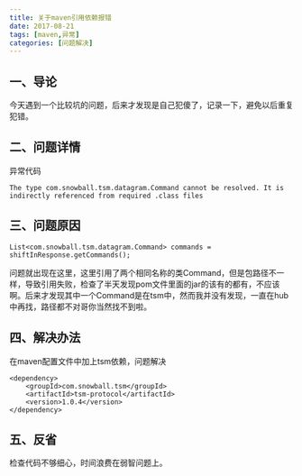 ```yaml
---
title: 关于maven引用依赖报错
date: 2017-08-21
tags: [maven,异常]
categories: [问题解决]
---
```


## 一、导论
今天遇到一个比较坑的问题，后来才发现是自己犯傻了，记录一下，避免以后重复犯错。

## 二、问题详情
异常代码
```
The type com.snowball.tsm.datagram.Command cannot be resolved. It is indirectly referenced from required .class files
```

## 三、问题原因
```
List<com.snowball.tsm.datagram.Command> commands = shiftInResponse.getCommands();
```
问题就出现在这里，这里引用了两个相同名称的类Command，但是包路径不一样，导致引用失败，检查了半天发现pom文件里面的jar的该有的都有，不应该啊。后来才发现其中一个Command是在tsm中，然而我并没有发现，一直在hub中再找，路径都不对哥你当然找不到啦。

## 四、解决办法
在maven配置文件中加上tsm依赖，问题解决
```
<dependency>
	<groupId>com.snowball.tsm</groupId>
	<artifactId>tsm-protocol</artifactId>
	<version>1.0.4</version>
</dependency>
```

## 五、反省
检查代码不够细心，时间浪费在弱智问题上。
